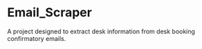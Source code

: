 # Email_Scraper
A project designed to extract desk information from desk booking confirmatory emails. 
